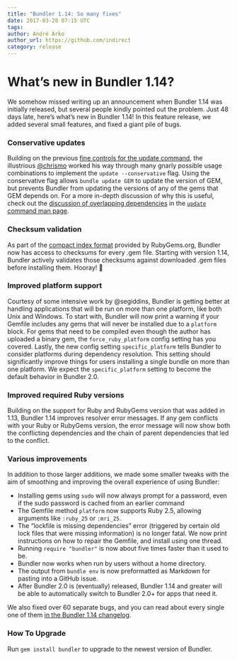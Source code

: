 ```yaml
---
title: "Bundler 1.14: So many fixes"
date: 2017-03-28 07:15 UTC
tags:
author: André Arko
author_url: https://github.com/indirect
category: release
---
```


# What’s new in Bundler 1.14?

We somehow missed writing up an announcement when Bundler 1.14 was initially released, but several people kindly pointed out the problem. Just 48 days late, here’s what’s new in Bundler 1.14! In this feature release, we added several small features, and fixed a giant pile of bugs.

### Conservative updates

Building on the previous [fine controls for the update command](http://bundler.io/v1.13/whats_new.html#fine-controls-for-the-update-command), the illustrious [@chrismo](https://github.com/chrismo) worked his way through many gnarly possible usage combinations to implement the `update --conservative` flag. Using the conservative flag allows `bundle update GEM` to update the version of GEM, but prevents Bundler from updating the versions of any of the gems that GEM depends on. For a more in-depth discussion of why this is useful, check out the  [discussion of overlapping dependencies](http://bundler.io/v1.14/man/bundle-update.1.html#OVERLAPPING-DEPENDENCIES) in the [`update` command man page](http://bundler.io/v1.14/man/bundle-update.1.html).

### Checksum validation

As part of the [compact index format](https://andre.arko.net/2014/03/28/the-new-rubygems-index-format/) provided by RubyGems.org, Bundler now has access to checksums for every .gem file. Starting with version 1.14, Bundler actively validates those checksums against downloaded .gem files before installing them. Hooray! 🎉

### Improved platform support

Courtesy of some intensive work by @segiddins, Bundler is getting better at handling applications that will be run on more than one platform, like both Unix and Windows. To start with, Bundler will now print a warning if your Gemfile includes any gems that will never be installed due to a `platform` block. For gems that need to be compiled even though the author has uploaded a binary gem, the `force_ruby_platform` config setting has you covered. Lastly, the new config setting `specific_platform` tells Bundler to consider platforms during dependency resolution. This setting should significantly improve things for users installing a single bundle on more than one platform. We expect the `specific_platform` setting to become the default behavior in Bundler 2.0.

### Improved required Ruby versions

Building on the support for Ruby and RubyGems version that was added in 1.13, Bundler 1.14 improves resolver error messages. If any gem conflicts with your Ruby or RubyGems version, the error message will now show both the conflicting dependencies and the chain of parent dependencies that led to the conflict.

### Various improvements

In addition to those larger additions, we made some smaller tweaks with the aim of smoothing and improving the overall experience of using Bundler:

- Installing gems using `sudo` will now always prompt for a password, even if the sudo password is cached from an earlier command
- The Gemfile method `platform` now supports Ruby 2.5, allowing arguments like `:ruby_25` or `:mri_25`.
- The “lockfile is missing dependencies” error (triggered by certain old lock files that were missing information) is no longer fatal. We now print instructions on how to repair the Gemfile, and install using one thread.
- Running `require "bundler"` is now about five times faster than it used to be.
- Bundler now works when run by users without a home directory.
- The output from `bundle env` is now preformatted as Markdown for pasting into a GitHub issue.
- After Bundler 2.0 is (eventually) released, Bundler 1.14 and greater will be able to automatically switch to Bundler 2.0+ for apps that need it.

We also fixed over 60 separate bugs, and you can read about every single one of them [in the Bundler 1.14 changelog](https://github.com/rubygems/bundler/blob/1-14-stable/CHANGELOG.md).

### How To Upgrade

Run `gem install bundler` to upgrade to the newest version of Bundler.
